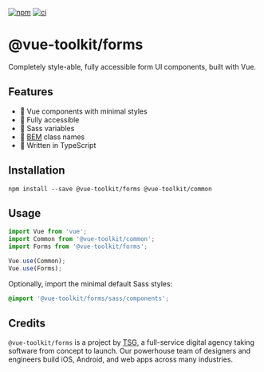 [![npm](https://img.shields.io/npm/v/@vue-toolkit/forms)](https://www.npmjs.com/package/@vue-toolkit/forms)
[![ci](https://github.com/thesmythgroup/vue-toolkit/workflows/ci/badge.svg)](https://github.com/thesmythgroup/vue-toolkit/actions)

# @vue-toolkit/forms

Completely style-able, fully accessible form UI components, built with Vue.

## Features

- 🚀 Vue components with minimal styles
- 🎉 Fully accessible
- 🎨 Sass variables
- 📂 [BEM](http://getbem.com/) class names
- 💪 Written in TypeScript

## Installation

```
npm install --save @vue-toolkit/forms @vue-toolkit/common
```

## Usage

```ts
import Vue from 'vue';
import Common from '@vue-toolkit/common';
import Forms from '@vue-toolkit/forms';

Vue.use(Common);
Vue.use(Forms);
```

Optionally, import the minimal default Sass styles:

```scss
@import '@vue-toolkit/forms/sass/components';
```

## Credits

`@vue-toolkit/forms` is a project by [TSG](https://thesmythgroup.com/), a full-service digital agency taking software from concept to launch.
Our powerhouse team of designers and engineers build iOS, Android, and web apps across many industries.
